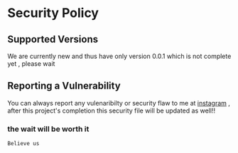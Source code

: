 # Security Policy

## Supported Versions

We are currently new and thus have only version 0.0.1 which is not complete yet , please wait

## Reporting a Vulnerability
You can always report any vulenaribilty or security flaw to me at [instagram](https://instagram.com/ashishkumar15678) , after this project's completion this security file will be updated as well!!

### the wait will be worth it
```
Believe us
```